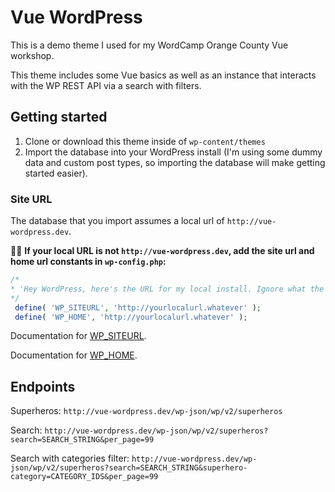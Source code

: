 # Vue WordPress
This is a demo theme I used for my WordCamp Orange County Vue workshop.

This theme includes some Vue basics as well as an instance that interacts with the WP REST API via a search with filters.



## Getting started
1. Clone or download this theme inside of `wp-content/themes`
2. Import the database into your WordPress install (I'm using some dummy data and custom post types, so importing the 
database will make getting started easier).

### Site URL
The database that you import assumes a local url of `http://vue-wordpress.dev`. 

🚨🚨 **If your local URL is not `http://vue-wordpress.dev`, add the site url and home url constants in `wp-config.php`:**

```php
/*
* 'Hey WordPress, here's the URL for my local install. Ignore what the database says.'
*/
 define( 'WP_SITEURL', 'http://yourlocalurl.whatever' );
 define( 'WP_HOME', 'http://yourlocalurl.whatever' );
```
Documentation for [WP_SITEURL](https://codex.wordpress.org/Editing_wp-config.php#WP_SITEURL).

Documentation for [WP_HOME](https://codex.wordpress.org/Editing_wp-config.php#WP_HOME).

## Endpoints
Superheros: `http://vue-wordpress.dev/wp-json/wp/v2/superheros`

Search: `http://vue-wordpress.dev/wp-json/wp/v2/superheros?search=SEARCH_STRING&per_page=99`

Search with categories filter: `http://vue-wordpress.dev/wp-json/wp/v2/superheros?search=SEARCH_STRING&superhero-category=CATEGORY_IDS&per_page=99`
